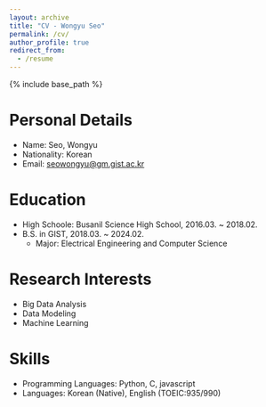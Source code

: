 ```yaml
---
layout: archive
title: "CV - Wongyu Seo"
permalink: /cv/
author_profile: true
redirect_from:
  - /resume
---
```


{% include base_path %}

Personal Details
======
* Name: Seo, Wongyu
* Nationality: Korean
* Email: seowongyu@gm.gist.ac.kr

Education
======
* High Schoole: Busanil Science High School, 2016.03. ~ 2018.02.
* B.S. in GIST, 2018.03. ~ 2024.02.
  - Major: Electrical Engineering and Computer Science


Research Interests
======
  * Big Data Analysis
  * Data Modeling
  * Machine Learning


Skills
======
* Programming Languages: Python, C, javascript
* Languages: Korean (Native), English (TOEIC:935/990)
